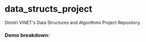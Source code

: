 # data_structs_project

Dimitri VINET's Data Structures and Algorithms Project Repository.

### Demo breakdown:
